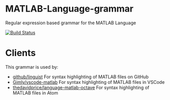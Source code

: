 # MATLAB-Language-grammar

Regular expression based grammar for the MATLAB Language

[![Build Status](https://travis-ci.com/mathworks/MATLAB-Language-grammar.svg?branch=master)](https://travis-ci.com/mathworks/MATLAB-Language-grammar)

# Clients

This grammar is used by:

* [github/linguist](https://github.com/github/linguist) For syntax highlighting of MATLAB files on GitHub
* [Gimly/vscode-matlab](https://github.com/Gimly/vscode-matlab) For syntax highlighting of MATLAB files in VSCode
* [thedavidprice/language-matlab-octave](https://github.com/thedavidprice/language-matlab-octave) For syntax highlighting of MATLAB files in Atom
